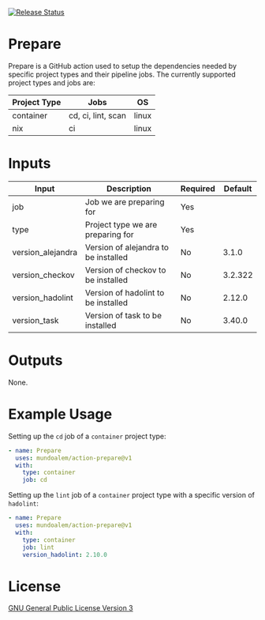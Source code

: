 [![Release Status](https://github.com/mundoalem/action-prepare/actions/workflows/pipeline.yml/badge.svg)](https://github.com/mundoalem/action-prepare/actions/workflows/pipeline.yml)

# Prepare

Prepare is a GitHub action used to setup the dependencies needed by specific project types and their pipeline jobs. The
currently supported project types and jobs are:


| Project Type | Jobs               | OS    |
| ------------ | ------------------ | ----- |
| container    | cd, ci, lint, scan | linux |
| nix          | ci                 | linux |

# Inputs

| Input             | Description                          | Required | Default |
| ----------------- | ------------------------------------ | -------- | ------- |
| job               | Job we are preparing for             | Yes      |         |
| type              | Project type we are preparing for    | Yes      |         |
| version_alejandra | Version of alejandra to be installed | No       | 3.1.0   |
| version_checkov   | Version of checkov to be installed   | No       | 3.2.322 |
| version_hadolint  | Version of hadolint to be installed  | No       | 2.12.0  |
| version_task      | Version of task to be installed      | No       | 3.40.0  |

# Outputs

None.

# Example Usage

Setting up the `cd` job of a `container` project type:

```yaml
- name: Prepare
  uses: mundoalem/action-prepare@v1
  with:
    type: container
    job: cd
```

Setting up the `lint` job of a `container` project type with a specific version of `hadolint`:

```yaml
- name: Prepare
  uses: mundoalem/action-prepare@v1
  with:
    type: container
    job: lint
    version_hadolint: 2.10.0
```

# License

[GNU General Public License Version 3](https://github.com/mundoalem/action-prepare/blob/main/LICENSE)
